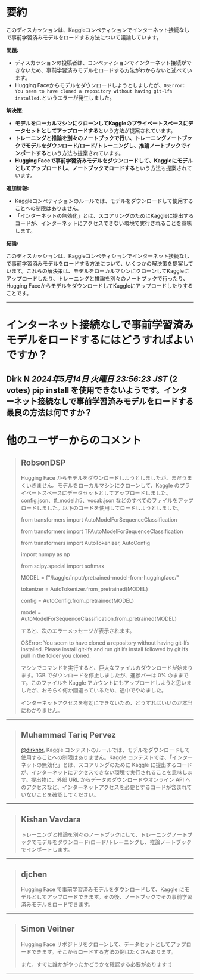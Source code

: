 # 要約 
このディスカッションは、Kaggleコンペティションでインターネット接続なしで事前学習済みモデルをロードする方法について議論しています。

**問題:**

* ディスカッションの投稿者は、コンペティションでインターネット接続ができないため、事前学習済みモデルをロードする方法がわからないと述べています。
* Hugging Faceからモデルをダウンロードしようとしましたが、`OSError: You seem to have cloned a repository without having git-lfs installed.`というエラーが発生しました。

**解決策:**

* **モデルをローカルマシンにクローンしてKaggleのプライベートスペースにデータセットとしてアップロードする**という方法が提案されています。
* **トレーニングと推論を別々のノートブックで行い、トレーニングノートブックでモデルをダウンロード/ロード/トレーニングし、推論ノートブックでインポートする**という方法も提案されています。
* **Hugging Faceで事前学習済みモデルをダウンロードして、Kaggleにモデルとしてアップロードし、ノートブックでロードする**という方法も提案されています。

**追加情報:**

* Kaggleコンペティションのルールでは、モデルをダウンロードして使用することへの制限はありません。
* 「インターネットの無効化」とは、スコアリングのためにKaggleに提出するコードが、インターネットにアクセスできない環境で実行されることを意味します。

**結論:**

このディスカッションは、Kaggleコンペティションでインターネット接続なしで事前学習済みモデルをロードする方法について、いくつかの解決策を提案しています。これらの解決策は、モデルをローカルマシンにクローンしてKaggleにアップロードしたり、トレーニングと推論を別々のノートブックで行ったり、Hugging FaceからモデルをダウンロードしてKaggleにアップロードしたりすることです。


---
# インターネット接続なしで事前学習済みモデルをロードするにはどうすればよいですか？

**Dirk N** *2024年5月14日 火曜日 23:56:23 JST* (2 votes)
pip install を使用できないようです。インターネット接続なしで事前学習済みモデルをロードする最良の方法は何ですか？
---
# 他のユーザーからのコメント
> ## RobsonDSP
> 
> Hugging Face からモデルをダウンロードしようとしましたが、まだうまくいきません。モデルをローカルマシンにクローンして、Kaggle のプライベートスペースにデータセットとしてアップロードしました。config.json、tf_model.h5、vocab.json などのすべてのファイルをアップロードしました。以下のコードを使用してロードしようとしました。
> 
> from transformers import AutoModelForSequenceClassification
> 
> from transformers import TFAutoModelForSequenceClassification
> 
> from transformers import AutoTokenizer, AutoConfig
> 
> import numpy as np
> 
> from scipy.special import softmax
> 
> MODEL = f"/kaggle/input/pretrained-model-from-huggingface/"
> 
> tokenizer = AutoTokenizer.from_pretrained(MODEL)
> 
> config = AutoConfig.from_pretrained(MODEL)
> 
> model = AutoModelForSequenceClassification.from_pretrained(MODEL)
> 
> すると、次のエラーメッセージが表示されます。
> 
> OSError: You seem to have cloned a repository without having git-lfs installed. Please install git-lfs and run git lfs install followed by git lfs pull in the folder you cloned.
> 
> マシンでコマンドを実行すると、巨大なファイルのダウンロードが始まります。1GB でダウンロードを停止しましたが、進捗バーは 0% のままです。このファイルを Kaggle アカウントにもアップロードしようと思いましたが、おそらく何か間違っているため、途中でやめました。
> 
> インターネットアクセスを有効にできないため、どうすればいいのか本当にわかりません。
> 
> 
> 
---
> ## Muhammad Tariq Pervez
> 
> [@dirknbr](https://www.kaggle.com/dirknbr), Kaggle コンテストのルールでは、モデルをダウンロードして使用することへの制限はありません。Kaggle コンテストでは、「インターネットの無効化」とは、スコアリングのために Kaggle に提出するコードが、インターネットにアクセスできない環境で実行されることを意味します。提出物に、外部 URL からデータのダウンロードやオンライン API へのアクセスなど、インターネットアクセスを必要とするコードが含まれていないことを確認してください。
> 
> 
> 
---
> ## Kishan Vavdara
> 
> トレーニングと推論を別々のノートブックにして、トレーニングノートブックでモデルをダウンロード/ロード/トレーニングし、推論ノートブックでインポートします。
> 
> 
> 
---
> ## djchen
> 
> Hugging Face で事前学習済みモデルをダウンロードして、Kaggle にモデルとしてアップロードできます。その後、ノートブックでその事前学習済みモデルをロードできます。
> 
> 
> 
---
> ## Simon Veitner
> 
> Hugging Face リポジトリをクローンして、データセットとしてアップロードできます。そこからロードする方法の例はたくさんあります。
> 
> また、すでに誰かがやったかどうかを確認する必要があります :)
> 
> 
> 
---
